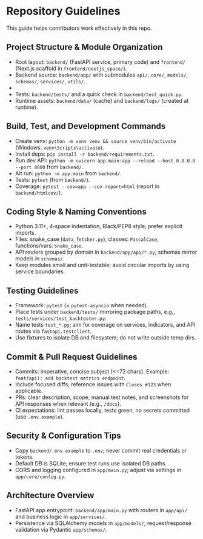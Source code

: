 # Repository Guidelines

This guide helps contributors work effectively in this repo.

## Project Structure & Module Organization
- Root layout: `backend/` (FastAPI service, primary code) and `frontend/` (Next.js scaffold in `frontend/nextjs_space/`).
- Backend source: `backend/app/` with submodules `api/`, `core/`, `models/`, `schemas/`, `services/`, `utils/`.
- 
- Tests: `backend/tests/` and a quick check in `backend/test_quick.py`.
- Runtime assets: `backend/data/` (cache) and `backend/logs/` (created at runtime).

## Build, Test, and Development Commands
- Create venv: `python -m venv venv && source venv/bin/activate` (Windows: `venv\Scripts\activate`).
- Install deps: `pip install -r backend/requirements.txt`.
- Run dev API: `python -m uvicorn app.main:app --reload --host 0.0.0.0 --port 8000` from `backend/`.
- Alt run: `python -m app.main` from `backend/`.
- Tests: `pytest` (from `backend/`).
- Coverage: `pytest --cov=app --cov-report=html` (report in `backend/htmlcov/`).

## Coding Style & Naming Conventions
- Python 3.11+, 4‑space indentation, Black/PEP8 style; prefer explicit imports.
- Files: snake_case (`data_fetcher.py`), classes: `PascalCase`, functions/vars: `snake_case`.
- API routers grouped by domain in `backend/app/api/*.py`; schemas mirror models in `schemas/`.
- Keep modules small and unit-testable; avoid circular imports by using service boundaries.

## Testing Guidelines
- Framework: `pytest` (+ `pytest-asyncio` when needed).
- Place tests under `backend/tests/` mirroring package paths, e.g., `tests/services/test_backtester.py`.
- Name tests `test_*.py`; aim for coverage on services, indicators, and API routes via `fastapi.testclient`.
- Use fixtures to isolate DB and filesystem; do not write outside temp dirs.

## Commit & Pull Request Guidelines
- Commits: imperative, concise subject (<=72 chars). Example: `feat(api): add backtest metrics endpoint`.
- Include focused diffs; reference issues with `Closes #123` when applicable.
- PRs: clear description, scope, manual test notes, and screenshots for API responses when relevant (e.g., `/docs`).
- CI expectations: lint passes locally, tests green, no secrets committed (use `.env.example`).

## Security & Configuration Tips
- Copy `backend/.env.example` to `.env`; never commit real credentials or tokens.
- Default DB is SQLite; ensure test runs use isolated DB paths.
- CORS and logging configured in `app/main.py`; adjust via settings in `app/core/config.py`.

## Architecture Overview
- FastAPI app entrypoint: `backend/app/main.py` with routers in `app/api/` and business logic in `app/services/`.
- Persistence via SQLAlchemy models in `app/models/`; request/response validation via Pydantic `app/schemas/`.

